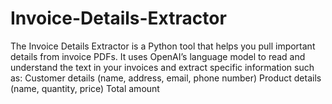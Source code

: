 # Invoice-Details-Extractor
The Invoice Details Extractor is a Python tool that helps you pull important details from invoice PDFs. It uses OpenAI’s language model to read and understand the text in your invoices and extract specific information such as:  Customer details (name, address, email, phone number) Product details (name, quantity, price) Total amount
